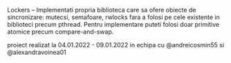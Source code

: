 Lockers – Implementati propria biblioteca care sa ofere obiecte de sincronizare: mutecsi, semafoare, rwlocks fara a folosi pe cele existente in biblioteci precum
pthread. Pentru implementare puteti folosi doar primitive atomice precum compare-and-swap.

proiect realizat la 04.01.2022 - 09.01.2022
in echipa cu @andreicosmin55 si @alexandravoinea01

